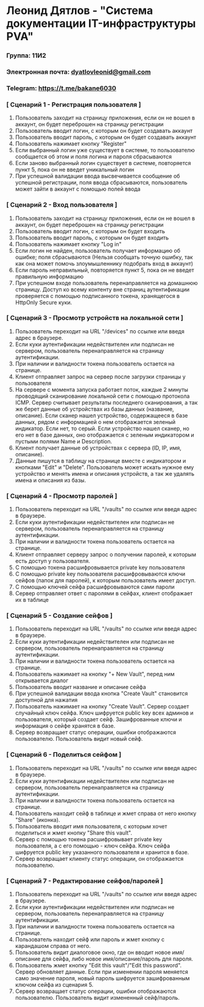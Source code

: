 # Леонид Дятлов - "Система документации IT-инфраструктуры PVA"

### Группа: 11И2
### Электронная почта: dyatlovleonid@gmail.com
### Telegram: https://t.me/bakane6030


### [ Сценарий 1 - Регистрация пользователя ]

1. Пользователь заходит на страницу приложения, если он не вошел в аккаунт, он будет переброшен на страницу регистрации
2. Пользователь вводит логин, с которым он будет создавать аккаунт
3. Пользователь вводит пароль, с которым он будет создавать аккаунт
4. Пользователь нажимает кнопку "Register"
5. Если выбранный логин уже существует в системе, то пользователю сообщается об этом и поля логина и пароля сбрасываются
6. Если заново выбранный логин существует в системе, повторяется пункт 5, пока он не введет уникальный логин
7. При успешной валидации ввода высвечивается сообщение об успешной регистрации, поля ввода сбрасываются,
пользователь может зайти в аккаунт с помощью полей ввода

### [ Сценарий 2 - Вход пользователя ]

1. Пользователь заходит на страницу приложения, если он не вошел в аккаунт, он будет переброшен на страницу регистрации
2. Пользователь вводит логин, с которым он будет входить
3. Пользователь вводит пароль, с которым он будет входить
4. Пользователь нажимает кнопку "Log in"
5. Если логин не найден, пользователь получает информацию об ошибке; поля сбрасываются (Нельзя сообщать точную ошибку, так как
она может помочь злоумышленнику подобрать вход в аккаунт)
6. Если пароль неправильный, повторяется пункт 5, пока он не введет правильную информацию
7. При успешном входе пользователь перенаправляется на домашнюю страницу. Доступ ко всему контенту вне страниц аутентификации
проверяется с помощью подписанного токена, хранящегося в HttpOnly Secure куки.

### [ Сценарий 3 - Просмотр устройств на локальной сети ]

1. Пользователь переходит на URL "/devices" по ссылке или введя адрес в браузере.
2. Если куки аутентификации недействителен или подписан не сервером, пользователь перенаправляется на страницу аутентификации.
3. При наличии и валидности токена пользователь остается на странице.
4. Клиент отправляет запрос на сервер после загрузки страницы у пользователя
5. На сервере с момента запуска работает поток, каждые 2 минуты проводящий сканирование локальной сети с помощью протокола ICMP.
Сервер считывает результаты последнего сканирования, а так же берет данные об устройствах из базы данных (название, описание).
Если сканер нашел устройство, содержащееся в базе данных, рядом с информацией о нем отображается зеленый индикатор. Если нет, то серый.
Если устройство нашел сканер, но его нет в базе данных, оно отображается с зеленым индикатором и пустыми полями Name и Description.
6. Клиент получает данные об устройствах с сервера (ID, IP, имя, описание).
7. Данные пишутся в таблицу на странице вместе с индикатором и кнопками "Edit" и "Delete". Пользователь может искать нужное ему устройство
и менять имена и описания устройств, а так же удалять имена и описания из базы.

### [ Сценарий 4 - Просмотр паролей ]

1. Пользователь переходит на URL "/vaults" по ссылке или введя адрес в браузере.
2. Если куки аутентификации недействителен или подписан не сервером, пользователь перенаправляется на страницу аутентификации.
3. При наличии и валидности токена пользователь остается на странице.
4. Клиент отправляет серверу запрос о получении паролей, к которым есть доступ у пользователя.
5. С помощью токена расшифровывается private key пользователя
6. С помощью private key пользователя расшифровываются ключи сейфов (папок для паролей), к которым пользователь имеет доступ.
7. С помощью ключей сейфа расшифровываются сами пароли
8. Сервер отправляет ответ с паролями в сейфах, клиент отображает их в таблице

### [ Сценарий 5 - Создание сейфов ]

1. Пользователь переходит на URL "/vaults" по ссылке или введя адрес в браузере.
2. Если куки аутентификации недействителен или подписан не сервером, пользователь перенаправляется на страницу аутентификации.
3. При наличии и валидности токена пользователь остается на странице.
4. Пользователь нажимает на кнопку "+ New Vault", перед ним открывается диалог
5. Пользователь вводит название и описание сейфа
6. При успешной валидации ввода кнопка "Create Vault" становится доступной для нажатия
7. Пользователь нажимает на кнопку "Create Vault". Сервер создает случайный ключ сейфа. Ключ шифруется public key всех админов и пользователя, который создает
сейф. Зашифрованные ключи и информация о сейфе хранятся в базе. 
8. Сервер возвращает статус операции, ошибки отображаются пользователю. Пользователь видит новый сейф.

### [ Сценарий 6 - Поделиться сейфом ]

1. Пользователь переходит на URL "/vaults" по ссылке или введя адрес в браузере.
2. Если куки аутентификации недействителен или подписан не сервером, пользователь перенаправляется на страницу аутентификации.
3. При наличии и валидности токена пользователь остается на странице.
4. Пользователь находит сейф в таблице и жмет справа от него кнопку "Share" (иконка).
5. Пользователь вводит имя пользователя, с которым хочет поделиться и жмет кнопку "Share this vault".
6. Сервер с помощью токена расшифровывает private key пользователя, а с его помощью - ключ сейфа. Ключ сейфа шифруется public key
указанного пользователя и хранится в базе.
7. Сервер возвращает клиенту статус операции, он отображается пользователю.


### [ Сценарий 7 - Редактирование сейфов/паролей ]

1. Пользователь переходит на URL "/vaults" по ссылке или введя адрес в браузере.
2. Если куки аутентификации недействителен или подписан не сервером, пользователь перенаправляется на страницу аутентификации.
3. При наличии и валидности токена пользователь остается на странице.
4. Пользователь находит сейф или пароль и жмет кнопку с карандашом справа от него.
5. Пользователь видит диалоговое окно, где он вводит новое имя/описание для сейфа, либо новое имя/описание/пароль для пароля.
6. Пользователь жмет кнопку "Edit this vault"/"Edit this password". Сервер обновляет данные. Если при изменении пароля меняется само значение пароля,
новый пароль шифруется зашифрованным ключом сейфа из сценария 5.
7. Сервер возвращает статус операции, ошибки отображаются пользователю. Пользователь видит измененный сейф/пароль.


